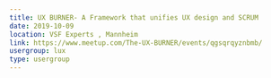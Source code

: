 ```yaml
---
title: UX BURNER- A Framework that unifies UX design and SCRUM
date: 2019-10-09
location: VSF Experts , Mannheim
link: https://www.meetup.com/The-UX-BURNER/events/qgsqrqyznbmb/
usergroup: lux
type: usergroup
---
```

